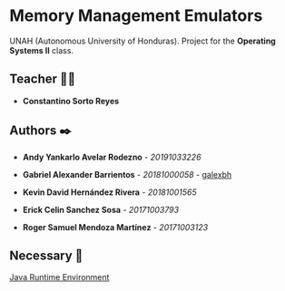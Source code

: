 # Memory Management Emulators

UNAH (Autonomous University of Honduras). Project for the **Operating Systems II** class.

## Teacher 👨‍💻

* **Constantino Sorto Reyes**

## Authors ✒️

* **Andy Yankarlo Avelar Rodezno** - *20191033226*

* **Gabriel Alexander Barrientos** - *20181000058* - [galexbh](https://github.com/galexbh)

* **Kevin David Hernández Rivera** - *20181001565*

* **Erick Celin Sanchez Sosa** - *20171003793*

* **Roger Samuel Mendoza Martínez** - *20171003123*


## Necessary 📄

[Java Runtime Environment ](https://www.oracle.com/java/technologies/javase/jdk17-archive-downloads.html)
